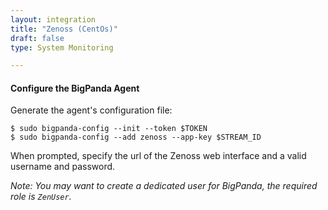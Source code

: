 ```yaml
---
layout: integration 
title: "Zenoss (CentOs)"
draft: false
type: System Monitoring

---
```


<!-- docs-include _integrations/agent-common/install/remote-installation.md:::SOURCE_SYSTEM_NAME=Zenoss:::PLATFORM_NAME=Centos:::PLATFORM_LOWER=centos -->

<!-- section-separator -->

#### Configure the BigPanda Agent
Generate the agent's configuration file:

    $ sudo bigpanda-config --init --token $TOKEN
    $ sudo bigpanda-config --add zenoss --app-key $STREAM_ID

When prompted, specify the url of the Zenoss web interface and a valid username and password.

*Note: You may want to create a dedicated user for BigPanda, the required role is `ZenUser`.*
	
<!-- section-separator -->

<!-- docs-include _integrations/agent-common/start-and-summary/generic.md:::SOURCE_SYSTEM_NAME=Zenoss:::PLATFORM=centos -->
